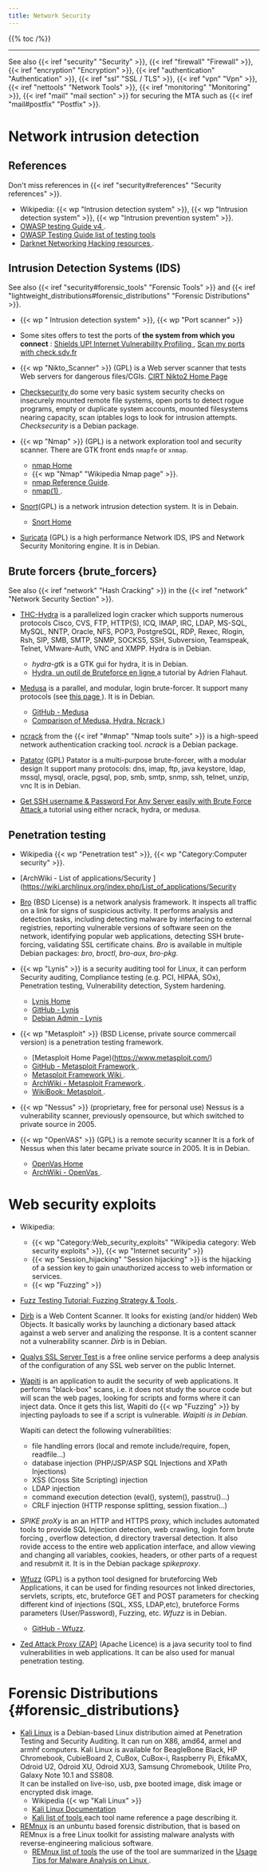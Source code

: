 ```yaml
---
title: Network Security
---
```


{{% toc /%}}

---


See also
{{< iref "security" "Security" >}},
{{< iref "firewall" "Firewall" >}},
{{< iref "encryption" "Encryption" >}},
{{< iref "authentication" "Authentication" >}},
{{< iref "ssl" "SSL / TLS" >}},
{{< iref "vpn" "Vpn" >}},
{{< iref "nettools" "Network Tools" >}},
{{< iref "monitoring" "Monitoring" >}},
{{< iref "mail" "mail section" >}} for securing the MTA
such as {{< iref "mail#postfix" "Postfix" >}}.

# Network intrusion detection

## References
Don't miss references in {{< iref "security#references" "Security references" >}}.

-   Wikipedia: {{< wp "Intrusion detection system" >}},
    {{< wp "Intrusion detection system" >}},
    {{< wp "Intrusion prevention system" >}}.
-   [OWASP testing Guide v4
    ](https://www.owasp.org/index.php/OWASP_Testing_Guide_v4_Table_of_Contents).
-   [OWASP Testing Guide list of testing tools
    ](https://www.owasp.org/index.php/Appendix_A:_Testing_Tools)
-   [Darknet Networking Hacking resources
    ](https://www.darknet.org.uk/category/hacking-tools/networking-hacking/).

## Intrusion Detection Systems (IDS)
See also {{< iref "security#forensic_tools" "Forensic Tools" >}}
and {{< iref "lightweight_distributions#forensic_distributions" "Forensic Distributions" >}}.

-   {{< wp " Intrusion detection system" >}}, {{< wp "Port scanner" >}}

-   Some sites offers to test the ports of
    __the system from which you connect__ :
    [Shields UP! Internet Vulnerability Profiling
    ](https://grc.com/x/ne.dll?bh0bkyd2),
    [Scan my ports with check.sdv.fr](http://check.sdv.fr:3658/cgi/scan)
-   {{< wp "Nikto_Scanner" >}} (GPL) is a Web server scanner that
    tests Web servers for dangerous files/CGIs.
    [CIRT Nikto2 Home Page](http://www.cirt.net/nikto2)

-   [Checksecurity
    ](https://manpages.debian.org/stretch/checksecurity/checksecurity.8.en.html)
    do some very basic system security checks on insecurely mounted
    remote file systems, open ports to detect rogue programs, empty or
    duplicate system accounts, mounted filesystems nearing capacity,
    scan iptables logs to look for intrusion attempts. _Checksecurity_
    is a Debian package.
-   <a name="nmap"></a>{{< wp "Nmap" >}} (GPL)
    is a network exploration tool and security scanner.  There are GTK
    front ends `nmapfe` or `xnmap`.
    -   [nmap Home](http://nmap.org/)
    -   {{< wp "Nmap"  "Wikipedia Nmap page" >}}.
    -   [nmap Reference Guide](https://nmap.org/book/man.html).
    -   [nmap(1)
        ](https://manpages.debian.org/stretch/nmap/nmap.1.en.html).
-   [Snort](http://en.wikipedia.org/wiki/Snort_%28software%29)(GPL)
    is a network intrusion detection system. It is in Debain.
    -   [Snort Home](http://www.snort.org/)
-   [Suricata](http://suricata-ids.org/) (GPL)
    is a high performance Network IDS, IPS and Network Security
    Monitoring engine. It is in Debian.

## Brute forcers {brute_forcers}
See also {{< iref "network" "Hash Cracking" >}} in the
{{< iref "network" "Network Security Section" >}}.

-   [THC-Hydra](https://github.com/vanhauser-thc/thc-hydra)
    is a parallelized login cracker which supports numerous protocols
    Cisco, CVS, FTP, HTTP(S), ICQ, IMAP, IRC, LDAP, MS-SQL, MySQL,
    NNTP, Oracle, NFS, POP3, PostgreSQL, RDP, Rexec, Rlogin, Rsh, SIP,
    SMB, SMTP, SNMP, SOCKS5, SSH, Subversion, Teamspeak, Telnet,
    VMware-Auth, VNC and XMPP.
    Hydra is in Debian.
    -   _hydra-gtk_ is a GTK gui for hydra, it is in Debian.
    -   [Hydra, un outil de Bruteforce en ligne
        ](https://www.supinfo.com/articles/single/6336-hydra-outil-bruteforce-ligne)
        a tutorial by Adrien Flahaut.
-   [Medusa](http://foofus.net/goons/jmk/medusa/medusa.html)
    is a parallel, and modular, login brute-forcer.  It support many
    protocols (see [this page
    ](http://foofus.net/goons/jmk/medusa/medusa-compare.html)).
    It is in Debian.
    -   [GitHub - Medusa](https://github.com/jmk-foofus/medusa)
    -   [Comparison of Medusa, Hydra, Ncrack
        ](http://foofus.net/goons/jmk/medusa/medusa-compare.html))
-   [ncrack](https://nmap.org/ncrack/man.html) from the
    {{< iref "#nmap" "Nmap tools suite" >}}
    is a high-speed network authentication cracking tool. _ncrack_ is
    a Debian package.
-   [Patator](https://github.com/lanjelot/patator) (GPL)
    Patator is a multi-purpose brute-forcer, with a modular design It
    support many protocols: dns, imap, ftp, java keystore, ldap,
    mssql, mysql, oracle, pgsql, pop, smb, smtp, snmp, ssh, telnet,
    unzip, vnc It is in Debian.

-  [Get SSH username & Password For Any Server easily with Brute Force Attack
   ](https://securitytraning.com/brute-force-ssh/)
   a tutorial using either ncrack, hydra, or medusa.

## Penetration testing
-   Wikipedia {{< wp "Penetration test" >}}, {{< wp "Category:Computer security" >}}.
-   [ArchWiki - List of applications/Security
    ](https://wiki.archlinux.org/index.php/List_of_applications/Security

-   [Bro](https://www.bro.org/) (BSD License)
    is a network analysis framework. It inspects all traffic on a link
    for signs of suspicious activity. It performs analysis and
    detection tasks, including detecting malware by interfacing to
    external registries, reporting vulnerable versions of software
    seen on the network, identifying popular web applications,
    detecting SSH brute-forcing, validating SSL certificate chains.
    _Bro_ is available in multiple Debian packages: _bro_, _broctl_,
    _bro-aux_, _bro-pkg_.
-   {{< wp "Lynis" >}}
    is a security auditing tool for Linux, it can perform
    Security auditing, Compliance testing (e.g. PCI, HIPAA, SOx),
    Penetration testing,  Vulnerability detection, System hardening.
    -   [Lynis Home](https://cisofy.com/lynis/)
    -   [GitHub - Lynis](https://github.com/CISOfy/lynis)
    -   [Debian Admin - Lynis
        ](http://www.debianadmin.com/lynis-security-and-system-auditing-tool.html)
-   {{< wp "Metasploit" >}} (BSD License, private source commercail version)
    is a penetration testing framework.
    -   [Metasploit Home Page)(https://www.metasploit.com/)
    -   [GitHub - Metasploit Framework
        ](https://github.com/rapid7/metasploit-framework).
    -   [Metasploit Framework Wiki
        ](https://github.com/rapid7/metasploit-framework/wiki).
    -   [ArchWiki - Metasploit Framework
        ](https://wiki.archlinux.org/index.php/Metasploit_Framework).
    -   [WikiBook: Metasploit
        ](https://en.wikibooks.org/wiki/Metasploit).
-   {{< wp "Nessus" >}} (proprietary, free for personal use)
    Nessus is a vulnerability scanner, previously opensource, but
    which switched to private source in 2005.
-   {{< wp "OpenVAS" >}} (GPL)
    is a remote security scanner It is a fork of Nessus when this
    later became private source in 2005.  It is in Debian.
    -   [OpenVas Home](http://www.openvas.org/)
    -   [ArchWiki - OpenVas
        ](https://wiki.archlinux.org/index.php/OpenVAS).

# Web security exploits
-   Wikipedia:
    -   {{< wp "Category:Web_security_exploits"  "Wikipedia category: Web security exploits" >}},
        {{< wp "Internet security" >}}
    -   {{< wp "Session_hijacking"  "Session hijacking" >}}
        is the hijacking of a session key to gain unauthorized access
        to  web information or services.
    -   {{< wp "Fuzzing" >}}
-   [Fuzz Testing Tutorial: Fuzzing Strategy & Tools
    ](https://www.guru99.com/fuzz-testing.html).


-   [Dirb](http://dirb.sourceforge.net/)
    is a Web Content Scanner. It looks for existing (and/or hidden)
    Web Objects. It basically works by launching a dictionary based
    attack against a web server and analizing the response.
    It is a content scanner not a vulnerability scanner.
    _Dirb_ is in Debian.
-   [Qualys SSL Server Test
    ](https://www.ssllabs.com/ssltest/index.html)
    is a free online service performs a deep analysis of the
    configuration of any SSL web server on the public Internet.
-   [Wapiti](http://wapiti.sourceforge.net/)
    is an application to audit the security of web applications. It
    performs "black-box" scans, i.e. it does not study the source code
    but will scan the web pages, looking for scripts and forms where it can inject
    data. Once it gets this list, Wapiti do {{< wp "Fuzzing" >}} by injecting
    payloads to see if a script is vulnerable. _Waipiti is in Debian_.

    Wapiti can detect the following vulnerabilities:

    -   file handling errors (local and remote include/require, fopen,
        readfile...)
    -   database injection (PHP/JSP/ASP SQL Injections and XPath
        Injections)
    -   XSS (Cross Site Scripting) injection
    -   LDAP injection
    -   command execution detection (eval(), system(), passtru()...)
    -   CRLF injection (HTTP response splitting, session fixation...)
-   _SPIKE proXy_
    is an an HTTP and HTTPS proxy, which includes automated tools to provide
    SQL Injection detection, web crawling, login form brute forcing ,
    overflow detection, d directory traversal detection.
    It also rovide access to the entire  web application interface,
    and allow viewing and changing all variables, cookies, headers, or
    other parts of a request and resubmit it. It is in the Debian
    package _spikeproxy_.
-   [Wfuzz](http://www.edge-security.com/wfuzz.php) (GPL)
    is a python tool designed for bruteforcing Web Applications, it
    can be used for finding resources not linked directories,
    servlets, scripts, etc, bruteforce GET and POST parameters for
    checking different kind of injections (SQL, XSS, LDAP,etc),
    bruteforce Forms parameters (User/Password), Fuzzing, etc.
    _Wfuzz_ is in Debian.
    -   [GitHub - Wfuzz](https://github.com/xmendez/wfuzz).
-   [Zed Attack Proxy (ZAP)](https://github.com/zaproxy/zaproxy)
    (Apache Licence)
    is a java security tool to find vulnerabilities in web
    applications.  It can be also used for manual penetration testing.

# Forensic Distributions {#forensic_distributions}
-   <a name="kali_linux"></a>[Kali Linux](https://www.kali.org/)
    is a Debian-based Linux
    distribution aimed at Penetration Testing and Security
    Auditing. It can run on X86, amd64, armel and armhf computers.
    Kali Linux is  available for BeagleBone Black, HP
    Chromebook, CubieBoard 2, CuBox, CuBox-i, Raspberry Pi, EfikaMX,
    Odroid U2, Odroid XU, Odroid XU3, Samsung Chromebook, Utilite Pro,
    Galaxy Note 10.1 and SS808.<br/>
    It can be installed on live-iso, usb, pxe booted
    image, disk image or encrypted disk image.
    -   Wikipedia {{< wp "Kali Linux" >}}
    -   [Kali Linux Documentation](http://docs.kali.org/)
    -   [Kali list of tools
        ](http://tools.kali.org/tools-listing)
        each tool name reference a page describing it.
-   <a name="remnux"></a>[REMnux](https://remnux.org/)
    is an unbuntu based forensic distribution, that is based on REMnux
    is a free Linux toolkit for assisting malware analysts with
    reverse-engineering malicious software.
    -   [REMnux list of tools](https://remnux.org/docs/distro/tools/)
        the use of the tool are summarized in the
        [Usage Tips for Malware Analysis on Linux
        ](https://zeltser.com/remnux-malware-analysis-tips/).

<!-- Local Variables: -->
<!-- mode: markdown -->
<!-- ispell-local-dictionary: "english" -->
<!-- End: -->
